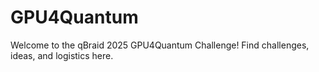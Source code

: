 # GPU4Quantum
Welcome to the qBraid 2025 GPU4Quantum Challenge! Find challenges, ideas, and logistics here. 

